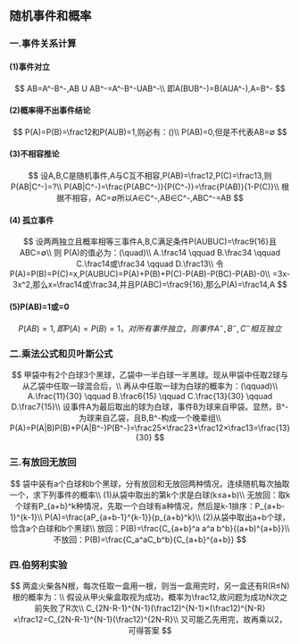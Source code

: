 ## 随机事件和概率

### 一.事件关系计算

#### (1)事件对立

$$
AB=A^-B^-,AB U AB^-=A^-B^-UAB^-\\
即A(BUB^-)=B(AUA^-),A=B^-
$$

#### (2)概率得不出事件结论

$$
P(A)=P(B)=\frac12和P(AUB)=1,则必有：()\\
P(AB)=0,但是不代表AB=∅
$$

#### (3)不相容推论

$$
设A,B,C是随机事件,A与C互不相容,P(AB)=\frac12,P(C)=\frac13,则P(AB|C^-)=?\\
P(AB|C^-)=\frac{P(ABC^-)}{P(C^-)}=\frac{P(AB)}{1-P(C)}\\
根据不相容，AC=∅所以A∈C^-,AB∈C^-,ABC^-=AB
$$

#### (4) 孤立事件

$$
设两两独立且概率相等三事件A,B,C满足条件P(AUBUC)=\frac9{16}且ABC=∅\\
则 P(A)的值必为：(\quad)\\
A.\frac14 \qquad B.\frac34 \qquad C.\frac14或\frac34 \qquad D.\frac13\\
令P(A)=P(B)=P(C)=x,P(AUBUC)=P(A)+P(B)+P(C)-P(AB)-P(BC)-P(AB)-0\\
=3x-3x^2,那么x=\frac14或\frac34,并且P(ABC)=\frac9{16},那么P(A)=\frac14,A
$$

#### (5)P(AB)=1或=0

$$
P(AB)=1,即P(A)=P(B)=1，对所有事件独立，则事件A^-,B^-,C^-相互独立
$$

### 二.乘法公式和贝叶斯公式

$$
甲袋中有2个白球3个黑球，乙袋中一半白球一半黑球。现从甲袋中任取2球与从乙袋中任取一球混合后，\\
再从中任取一球为白球的概率为：(\qquad)\\
A.\frac{11}{30} \qquad B.\frac6{15} \qquad C.\frac{13}{30} \qquad D.\frac7{15}\\
设事件A为最后取出的球为白球，事件B为球来自甲袋。显然，B^-为球来自乙袋，且B,B^-构成一个晚辈组\\
P(A)=P(A|B)P(B)+P(A|B^-)P(B^-)=\frac25×\frac23+\frac12×\frac13=\frac{13}{30}
$$

### 三.有放回无放回

$$
袋中装有a个白球和b个黑球，分有放回和无放回两种情况，连续随机每次抽取一个，求下列事件的概率\\
(1)从袋中取出的第k个求是白球(k≤a+b)\\
无放回：取k个球有P_{a+b}^k种情况，先取一个白球有a种情况，然后是k-1排序：P_{a+b-1}^{k-1}\\
P(A)=\frac{aP_{a+b-1}^{k-1}}{p_{a+b}^k}\\
(2)从袋中取出a+b个球，恰含a个白球和b个黑球\\
放回：P(B)=\frac{C_{a+b}^a a^a b^b}{(a+b)^{a+b}}\\
不放回：P(B)=\frac{C_a^aC_b^b}{C_{a+b}^{a+b}}
$$

### 四.伯努利实验
$$
两盒火柴各N根，每次任取一盒用一根，则当一盒用完时，另一盒还有R(R≤N)根的概率为：\\
假设从甲火柴盒取视为成功，概率为\frac12,故问题为成功N次之前失败了R次\\
C_{2N-R-1}^{N-1}(\frac12)^{N-1}×(\frac12)^{N-R}×\frac12=C_{2N-R-1}^{N-1}(\frac12)^{2N-R}\\
又可能乙先用完，故再乘以2，可得答案
$$
